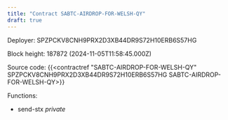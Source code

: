 ```yaml
---
title: "Contract SABTC-AIRDROP-FOR-WELSH-QY"
draft: true
---
```

Deployer: SPZPCKV8CNH9PRX2D3XB44DR9S72H10ERB6S57HG


 



Block height: 187872 (2024-11-05T11:58:45.000Z)

Source code: {{<contractref "SABTC-AIRDROP-FOR-WELSH-QY" SPZPCKV8CNH9PRX2D3XB44DR9S72H10ERB6S57HG SABTC-AIRDROP-FOR-WELSH-QY>}}

Functions:

* send-stx _private_
